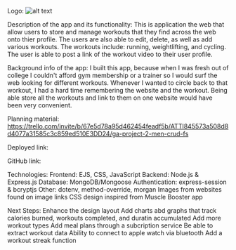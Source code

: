 Logo:
![alt text](<Screenshot 2025-04-03 at 5.35.12 PM.png>)

Description of the app and its functionality: 
This is application the web that allow users to store and manage workouts that they find across the web onto thier profile. The users are also able to edit, delete, as well as add various workouts. The workouts include: running, weightlifting, and cycling. The user is able to post a link of the workout video to their user profile.

Background info of the app:
I built this app, because when I was fresh out of college I couldn't afford gym membership or a trainer so I would surf the web looking for different workouts. Whenever I wanted to circle back to that workout, I had a hard time remembering the website and the workout. Being able store all the workouts and link to them on one website would have been very convenient. 

Planning material:
https://trello.com/invite/b/67e5d78a95d462454feadf5b/ATTI845573a508d8d4077a31585c3c859ed510E3DD24/ga-project-2-men-crud-fs

Deployed link:

GitHub link:


Technologies: 
Frontend: EJS, CSS, JavaScript
Backend: Node.js & Express.js
Database: MongoDB/Mongoose
Authentication: express-session & bcryptjs
Other: dotenv, method-override, morgan
Images from websites found on image links
CSS design inspired from Muscle Booster app

Next Steps: 
Enhance the design layout
Add charts abd graphs that track calories burned, workouts completed, and duratin accumulated 
Add more workout types
Add meal plans through a subcription service
Be able to extract workout data
Ability to connect to apple watch via bluetooth
Add a workout streak function 